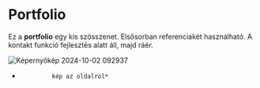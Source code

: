 # Portfolio
Ez a **portfolio** egy kis szösszenet. Elsősorban referenciakét használható. A kontakt funkció fejlesztés alatt áll, majd ráér.

![Képernyőkép 2024-10-02 092937](https://github.com/user-attachments/assets/6c2546ab-9847-4436-8842-1d5d25e739c0)
*              kép az oldalról*



